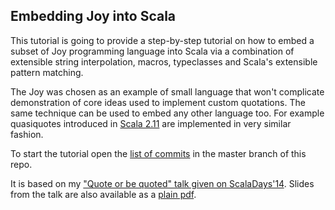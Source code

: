 ## Embedding Joy into Scala 

This tutorial is going to provide a step-by-step tutorial on how to
embed a subset of Joy programming language into Scala via a combination
of extensible string interpolation, macros, typeclasses and Scala's
extensible pattern matching.

The Joy was chosen as an example of small language that won't complicate
demonstration of core ideas used to implement custom quotations. The
same technique can be used to embed any other language too. For example
quasiquotes introduced in [Scala 2.11][1] are implemented in very similar
fashion.

To start the tutorial open the [list of commits][3] in the master branch
of this repo.

It is based on my ["Quote or be quoted" talk given on ScalaDays'14][2].
Slides from the talk are also available as a [plain pdf][4]. 

[1]: http://docs.scala-lang.org/overviews/quasiquotes/intro.html

[2]: http://parleys.com/play/53a7d2c4e4b0543940d9e53e/chapter0/about

[3]: https://github.com/densh/joyquote/commits/master

[4]: http://parleys.com/play/53a7d2c4e4b0543940d9e53e/chapter0/about
